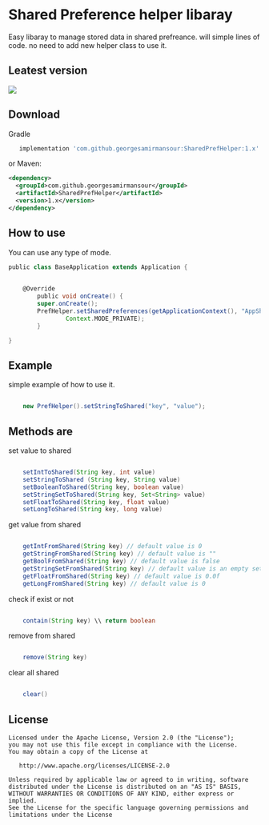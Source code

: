 Shared Preference helper libaray
=======

Easy libaray to manage stored data in shared prefreance. will simple lines of code. no need to add new helper class to use it.

Leatest version
--------

<img src='https://jitpack.io/v/georgesamirmansour/SharedPrefHelper.svg'>

Download
--------
Gradle
```groovy
   implementation 'com.github.georgesamirmansour:SharedPrefHelper:1.x'
```
or Maven:
```xml
<dependency>
  <groupId>com.github.georgesamirmansour</groupId>
  <artifactId>SharedPrefHelper</artifactId>
  <version>1.x</version>
</dependency>
```


How to use
--------

You can use any type of mode.

```groovy
public class BaseApplication extends Application {
 

	@Override
    	public void onCreate() {
        super.onCreate();
        PrefHelper.setSharedPreferences(getApplicationContext(), "AppSharedPreferenceName",
                Context.MODE_PRIVATE);
    	}

}

```

Example
--------

simple example of how to use it.


```groovy

 	new PrefHelper().setStringToShared("key", "value");

```


Methods are
--------

set value to shared

```groovy

	setIntToShared(String key, int value)
	setStringToShared (String key, String value) 
	setBooleanToShared(String key, boolean value)
	setStringSetToShared(String key, Set<String> value) 
	setFloatToShared(String key, float value) 
	setLongToShared(String key, long value)

```

get value from shared

```groovy

	getIntFromShared(String key) // default value is 0
	getStringFromShared(String key) // default value is ""
	getBoolFromShared(String key) // default value is false
	getStringSetFromShared(String key) // default value is an empty set of string
	getFloatFromShared(String key) // default value is 0.0f
	getLongFromShared(String key) // default value is 0

```

check if exist or not
```groovy

	contain(String key) \\ return boolean

```

remove from shared
```groovy

	remove(String key)

```

clear all shared
```groovy

	clear()

```



License
--------
    Licensed under the Apache License, Version 2.0 (the "License");
    you may not use this file except in compliance with the License.
    You may obtain a copy of the License at

       http://www.apache.org/licenses/LICENSE-2.0

    Unless required by applicable law or agreed to in writing, software
    distributed under the License is distributed on an "AS IS" BASIS,
    WITHOUT WARRANTIES OR CONDITIONS OF ANY KIND, either express or implied.
    See the License for the specific language governing permissions and
    limitations under the License